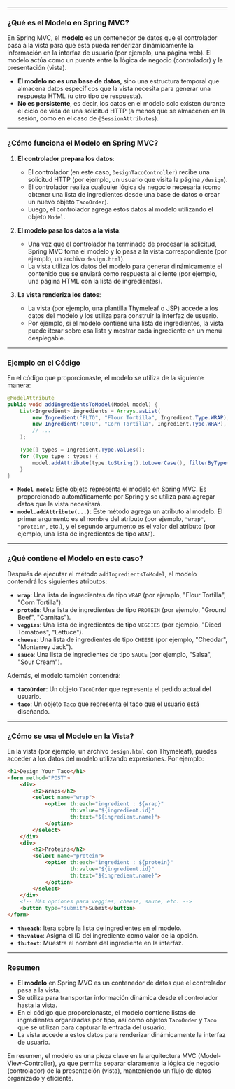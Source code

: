 
---

### **¿Qué es el Modelo en Spring MVC?**

En Spring MVC, el **modelo** es un contenedor de datos que el controlador pasa a la vista para que esta pueda renderizar dinámicamente la información en la interfaz de usuario (por ejemplo, una página web). El modelo actúa como un puente entre la lógica de negocio (controlador) y la presentación (vista).

- **El modelo no es una base de datos**, sino una estructura temporal que almacena datos específicos que la vista necesita para generar una respuesta HTML (u otro tipo de respuesta).
- **No es persistente**, es decir, los datos en el modelo solo existen durante el ciclo de vida de una solicitud HTTP (a menos que se almacenen en la sesión, como en el caso de `@SessionAttributes`).

---

### **¿Cómo funciona el Modelo en Spring MVC?**

1. **El controlador prepara los datos**:
    - El controlador (en este caso, `DesignTacoController`) recibe una solicitud HTTP (por ejemplo, un usuario que visita la página `/design`).
    - El controlador realiza cualquier lógica de negocio necesaria (como obtener una lista de ingredientes desde una base de datos o crear un nuevo objeto `TacoOrder`).
    - Luego, el controlador agrega estos datos al modelo utilizando el objeto `Model`.

2. **El modelo pasa los datos a la vista**:
    - Una vez que el controlador ha terminado de procesar la solicitud, Spring MVC toma el modelo y lo pasa a la vista correspondiente (por ejemplo, un archivo `design.html`).
    - La vista utiliza los datos del modelo para generar dinámicamente el contenido que se enviará como respuesta al cliente (por ejemplo, una página HTML con la lista de ingredientes).

3. **La vista renderiza los datos**:
    - La vista (por ejemplo, una plantilla Thymeleaf o JSP) accede a los datos del modelo y los utiliza para construir la interfaz de usuario.
    - Por ejemplo, si el modelo contiene una lista de ingredientes, la vista puede iterar sobre esa lista y mostrar cada ingrediente en un menú desplegable.

---

### **Ejemplo en el Código**

En el código que proporcionaste, el modelo se utiliza de la siguiente manera:

```java
@ModelAttribute
public void addIngredientsToModel(Model model) {
    List<Ingredient> ingredients = Arrays.asList(
        new Ingredient("FLTO", "Flour Tortilla", Ingredient.Type.WRAP),
        new Ingredient("COTO", "Corn Tortilla", Ingredient.Type.WRAP),
        // ...
    );

    Type[] types = Ingredient.Type.values();
    for (Type type : types) {
        model.addAttribute(type.toString().toLowerCase(), filterByType(ingredients, type));
    }
}
```

- **`Model model`**: Este objeto representa el modelo en Spring MVC. Es proporcionado automáticamente por Spring y se utiliza para agregar datos que la vista necesitará.
- **`model.addAttribute(...)`**: Este método agrega un atributo al modelo. El primer argumento es el nombre del atributo (por ejemplo, `"wrap"`, `"protein"`, etc.), y el segundo argumento es el valor del atributo (por ejemplo, una lista de ingredientes de tipo `WRAP`).

---

### **¿Qué contiene el Modelo en este caso?**

Después de ejecutar el método `addIngredientsToModel`, el modelo contendrá los siguientes atributos:

- **`wrap`**: Una lista de ingredientes de tipo `WRAP` (por ejemplo, "Flour Tortilla", "Corn Tortilla").
- **`protein`**: Una lista de ingredientes de tipo `PROTEIN` (por ejemplo, "Ground Beef", "Carnitas").
- **`veggies`**: Una lista de ingredientes de tipo `VEGGIES` (por ejemplo, "Diced Tomatoes", "Lettuce").
- **`cheese`**: Una lista de ingredientes de tipo `CHEESE` (por ejemplo, "Cheddar", "Monterrey Jack").
- **`sauce`**: Una lista de ingredientes de tipo `SAUCE` (por ejemplo, "Salsa", "Sour Cream").

Además, el modelo también contendrá:

- **`tacoOrder`**: Un objeto `TacoOrder` que representa el pedido actual del usuario.
- **`taco`**: Un objeto `Taco` que representa el taco que el usuario está diseñando.

---

### **¿Cómo se usa el Modelo en la Vista?**

En la vista (por ejemplo, un archivo `design.html` con Thymeleaf), puedes acceder a los datos del modelo utilizando expresiones. Por ejemplo:

```html
<h1>Design Your Taco</h1>
<form method="POST">
    <div>
        <h2>Wraps</h2>
        <select name="wrap">
            <option th:each="ingredient : ${wrap}" 
                    th:value="${ingredient.id}" 
                    th:text="${ingredient.name}">
            </option>
        </select>
    </div>
    <div>
        <h2>Proteins</h2>
        <select name="protein">
            <option th:each="ingredient : ${protein}" 
                    th:value="${ingredient.id}" 
                    th:text="${ingredient.name}">
            </option>
        </select>
    </div>
    <!-- Más opciones para veggies, cheese, sauce, etc. -->
    <button type="submit">Submit</button>
</form>
```

- **`th:each`**: Itera sobre la lista de ingredientes en el modelo.
- **`th:value`**: Asigna el ID del ingrediente como valor de la opción.
- **`th:text`**: Muestra el nombre del ingrediente en la interfaz.

---

### **Resumen**

- El **modelo** en Spring MVC es un contenedor de datos que el controlador pasa a la vista.
- Se utiliza para transportar información dinámica desde el controlador hasta la vista.
- En el código que proporcionaste, el modelo contiene listas de ingredientes organizadas por tipo, así como objetos `TacoOrder` y `Taco` que se utilizan para capturar la entrada del usuario.
- La vista accede a estos datos para renderizar dinámicamente la interfaz de usuario.

En resumen, el modelo es una pieza clave en la arquitectura MVC (Model-View-Controller), ya que permite separar claramente la lógica de negocio (controlador) de la presentación (vista), manteniendo un flujo de datos organizado y eficiente.